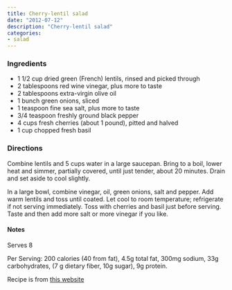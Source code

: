 ```yaml
---
title: Cherry-lentil salad
date: "2012-07-12"
description: "Cherry-lentil salad"
categories:
- salad
---
```


### Ingredients
- 1 1/2 cup dried green (French) lentils, rinsed and picked through
- 2 tablespoons red wine vinegar, plus more to taste
- 2 tablespoons extra-virgin olive oil
- 1 bunch green onions, sliced
- 1 teaspoon fine sea salt, plus more to taste
- 3/4 teaspoon freshly ground black pepper
- 4 cups fresh cherries (about 1 pound), pitted and halved
- 1 cup chopped fresh basil

### Directions
Combine lentils and 5 cups water in a large saucepan. Bring to a boil, lower heat and simmer, partially covered, until just tender, about 20 minutes. Drain and set aside to cool slightly.

In a large bowl, combine vinegar, oil, green onions, salt and pepper. Add warm lentils and toss until coated. Let cool to room temperature; refrigerate if not serving immediately. Toss with cherries and basil just before serving. Taste and then add more salt or more vinegar if you like.


#### Notes
Serves 8

Per Serving: 200 calories (40 from fat), 4.5g total fat, 300mg sodium, 33g carbohydrates, (7 g dietary fiber, 10g sugar), 9g protein.

Recipe is from [this website](http://www.wholefoodsmarket.com/recipes/3031?sf5060946=1)
